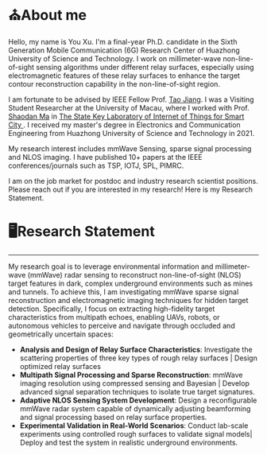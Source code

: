 # ⛪About me
Hello, my name is You Xu. I'm a final-year Ph.D. candidate in the Sixth Generation Mobile Communication (6G) Research Center of Huazhong University of Science and Technology. I work on millimeter-wave non-line-of-sight sensing algorithms under different relay surfaces, especially using electromagnetic features of these relay surfaces to enhance the target contour reconstruction capability in the non-line-of-sight region.

I am fortunate to be advised by IEEE Fellow Prof. [Tao Jiang](http://sinc-lab.cse.hust.edu.cn/info/1014/1024.htm). I was a Visiting Student Researcher at the University of Macau, where I worked with Prof. [Shaodan Ma](https://www.fst.um.edu.mo/personal/shaodanma/) in [The State Key Laboratory of Internet of Things for Smart City ](https://skliotsc.um.edu.mo/). I received my master's degree in Electronics and Communication Engineering from Huazhong University of Science and Technology in 2021. 

My research interest includes mmWave Sensing, sparse signal processing and NLOS imaging. I have published 10+ papers at the IEEE conferences/journals such as TSP, IOTJ, SPL, PIMRC.  

I am on the job market for postdoc and industry research scientist positions. Please reach out if you are interested in my research! Here is my Research Statement. 
 
# 🖥️Research Statement
------
My research goal is to leverage environmental information and millimeter-wave (mmWave) radar sensing to reconstruct non-line-of-sight (NLOS) target features in dark, complex underground environments such as mines and tunnels. To achieve this, I am investigating mmWave sparse signal reconstruction and electromagnetic imaging techniques for hidden target detection. Specifically, I focus on extracting high-fidelity target characteristics from multipath echoes, enabling UAVs, robots, or autonomous vehicles to perceive and navigate through occluded and geometrically uncertain spaces:
- **Analysis and Design of Relay Surface Characteristics**: Investigate the scattering properties of three key types of rough relay surfaces \| Design optimized relay surfaces
- **Multipath Signal Processing and Sparse Reconstruction**: mmWave imaging resolution using compressed sensing and Bayesian \| Develop advanced signal separation techniques to isolate true target signatures.
- **Adaptive NLOS Sensing System Development**: Design a reconfigurable mmWave radar system capable of dynamically adjusting beamforming and signal processing based on relay surface properties.
- **Experimental Validation in Real-World Scenarios**: Conduct lab-scale experiments using controlled rough surfaces to validate signal models\| Deploy and test the system in realistic underground environments.
 
